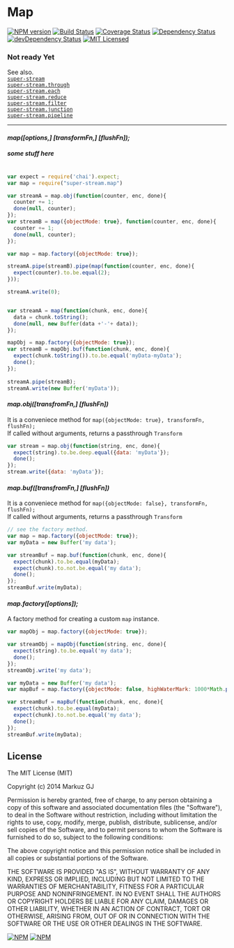 # Map


[![NPM version](https://badge.fury.io/js/super-stream.map.png)](https://npmjs.org/package/super-stream.map)
[![Build Status](https://travis-ci.org/markuz-gj/super-stream.map.png?branch=master)](https://travis-ci.org/markuz-gj/super-stream.map)
[![Coverage Status](https://coveralls.io/repos/markuz-gj/super-stream.map/badge.png?branch=master)](https://coveralls.io/r/markuz-gj/super-stream.map?branch=master)
[![Dependency Status](https://david-dm.org/markuz-gj/super-stream.map.png)](https://david-dm.org/markuz-gj/super-stream.map)
[![devDependency Status](https://david-dm.org/markuz-gj/super-stream.map/dev-status.png)](https://david-dm.org/markuz-gj/super-stream.map#info=devDependencies)
[![MIT Licensed](http://img.shields.io/badge/license-MIT-blue.svg)](#license)

### Not ready Yet

See also.  
[`super-stream`](https://github.com/markuz-gj/super-stream)  
[`super-stream.through`](https://github.com/markuz-gj/super-stream.through)  
[`super-stream.each`](https://github.com/markuz-gj/super-stream.each)  
[`super-stream.reduce`](https://github.com/markuz-gj/super-stream.reduce)  
[`super-stream.filter`](https://github.com/markuz-gj/super-stream.filter)  
[`super-stream.junction`](https://github.com/markuz-gj/super-stream.junction)  
[`super-stream.pipeline`](https://github.com/markuz-gj/super-stream.pipeline)  

* * *


#### _map([options,] [transformFn,] [flushFn]);_

##### some stuff here



```javascript

var expect = require('chai').expect;
var map = require("super-stream.map")

var streamA = map.obj(function(counter, enc, done){
  counter += 1;
  done(null, counter);
});
var streamB = map({objectMode: true}, function(counter, enc, done){
  counter += 1;
  done(null, counter);
});

var map = map.factory({objectMode: true});

streamA.pipe(streamB).pipe(map(function(counter, enc, done){
  expect(counter).to.be.equal(2);
}));

streamA.write(0);

```



```javascript

var streamA = map(function(chunk, enc, done){
  data = chunk.toString();
  done(null, new Buffer(data +'-'+ data));
});

mapObj = map.factory({objectMode: true});
var streamB = mapObj.buf(function(chunk, enc, done){
  expect(chunk.toString()).to.be.equal('myData-myData');
  done();
});
 
streamA.pipe(streamB);
streamA.write(new Buffer('myData'));

```


#### _map.obj([transfromFn,] [flushFn])_



It is a conveniece method for `map({objectMode: true}, transformFn, flushFn);`  
If called without arguments, returns a passthrough `Transform` 



```javascript
var stream = map.obj(function(string, enc, done){
  expect(string).to.be.deep.equal({data: 'myData'});
  done();
});
stream.write({data: 'myData'});
```


#### _map.buf([transfromFn,] [flushFn])_


It is a conveniece method for `map({objectMode: false}, transformFn, flushFn);`  
If called without arguments, returns a passthrough `Transform` 



```javascript
// see the factory method.
var map = map.factory({objectMode: true});
var myData = new Buffer('my data');

var streamBuf = map.buf(function(chunk, enc, done){
  expect(chunk).to.be.equal(myData);
  expect(chunk).to.not.be.equal('my data');
  done();
});
streamBuf.write(myData);
```


#### _map.factory([options]);_



A factory method for creating a custom `map` instance.  



```javascript
var mapObj = map.factory({objectMode: true});

var streamObj = mapObj(function(string, enc, done){
  expect(string).to.be.equal('my data');
  done();
});
streamObj.write('my data');
```

```javascript
var myData = new Buffer('my data');
var mapBuf = map.factory({objectMode: false, highWaterMark: 1000*Math.pow(2,6)});

var streamBuf = mapBuf(function(chunk, enc, done){
  expect(chunk).to.be.equal(myData);
  expect(chunk).to.not.be.equal('my data');
  done();
});
streamBuf.write(myData);
```

License
---

The MIT License (MIT)

Copyright (c) 2014 Markuz GJ

Permission is hereby granted, free of charge, to any person obtaining a copy of this software and associated documentation files (the "Software"), to deal in the Software without restriction, including without limitation the rights to
use, copy, modify, merge, publish, distribute, sublicense, and/or sell copies of the Software, and to permit persons to whom the Software is furnished to do so, subject to the following conditions:

The above copyright notice and this permission notice shall be included in all copies or substantial portions of the Software.

THE SOFTWARE IS PROVIDED "AS IS", WITHOUT WARRANTY OF ANY KIND, EXPRESS OR IMPLIED, INCLUDING BUT NOT LIMITED TO THE WARRANTIES OF MERCHANTABILITY, FITNESS FOR A PARTICULAR PURPOSE AND NONINFRINGEMENT. IN NO EVENT SHALL THE AUTHORS OR
COPYRIGHT HOLDERS BE LIABLE FOR ANY CLAIM, DAMAGES OR OTHER LIABILITY, WHETHER IN AN ACTION OF CONTRACT, TORT OR OTHERWISE, ARISING FROM, OUT OF OR IN CONNECTION WITH THE SOFTWARE OR THE USE OR OTHER DEALINGS IN THE SOFTWARE.

[![NPM](https://nodei.co/npm/super-stream.map.png)](https://nodei.co/npm/super-stream.map/) [![NPM](https://nodei.co/npm-dl/super-stream.map.png)](https://nodei.co/npm/super-stream.map/)